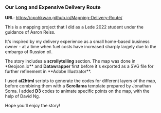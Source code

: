 ### Our Long and Expensive Delivery Route

**URL**: https://cpohkwan.github.io/Mapping-Delivery-Route/

This is a mapping project that I did as a Lede 2022 student under the guidance of Aaron Reiss.

It's inspired by my delivery experience as a small home-based business owner - at a time when fuel costs have increased sharply largely due to the embargo of Russion oil.

The story includes a **scrollytelling** section. The map was done in \*Geojson.io** and **Datawrapper** first before it's exported as a SVG file for further refinement in **Adobe Illustrator\*\*.

I used **ai2html** scripts to generate the codes for different layers of the map, before combining them with a **Scrollama** template prepared by Jonathan Soma. I added **D3** codes to animate specific points on the map, with the help of David Ng.

Hope you'll enjoy the story!
